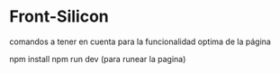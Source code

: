# Front-Silicon
 
 comandos a tener en cuenta para la funcionalidad optima de la página

 npm install
 npm run dev (para runear la pagina)
 
